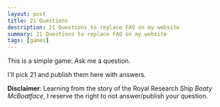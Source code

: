 ```yaml
---
layout: post
title: 21 Questions
description: 21 Questions to replace FAQ on my website
summary: 21 Questions to replace FAQ on my website
tags: [games]
---
```


This is a simple game: Ask me a question. 

I'll pick 21 and publish them here with answers.

**Disclaimer**: Learning from the story of the Royal Research Ship *Boaty McBoatface*, I reserve the right to not answer/publish your question.


